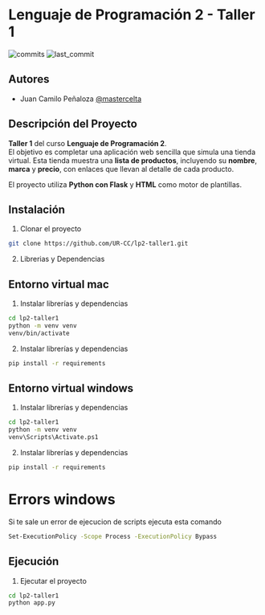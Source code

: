 # Lenguaje de Programación 2 - Taller 1

![commits](https://badgen.net/github/commits/mastercelta/lp2-taller1?icon=github) 
![last_commit](https://img.shields.io/github/last-commit/mastercelta/lp2-taller1)

##  Autores
- Juan Camilo Peñaloza [@mastercelta](https://www.github.com/mastercelta)

## Descripción del Proyecto

**Taller 1** del curso **Lenguaje de Programación 2**.  
El objetivo es completar una aplicación web sencilla que simula una tienda virtual. Esta tienda muestra una **lista de productos**, incluyendo su **nombre**, **marca** y **precio**, con enlaces que llevan al detalle de cada producto.

El proyecto utiliza **Python con Flask** y **HTML** como motor de plantillas.

## Instalación

1. Clonar el proyecto
```bash
git clone https://github.com/UR-CC/lp2-taller1.git

```
2. Librerias y Dependencias
## Entorno virtual mac
1. Instalar librerías y dependencias
```bash
cd lp2-taller1
python -m venv venv
venv/bin/activate
```
2. Instalar librerías y dependencias
```bash
pip install -r requirements
```
## Entorno virtual windows
1. Instalar librerías y dependencias
```bash
cd lp2-taller1
python -m venv venv
venv\Scripts\Activate.ps1
```

2. Instalar librerías y dependencias
```bash
pip install -r requirements
```

# Errors windows
Si te sale un error de ejecucion de scripts ejecuta esta comando

```bash
Set-ExecutionPolicy -Scope Process -ExecutionPolicy Bypass
```

    
## Ejecución

1. Ejecutar el proyecto
```bash
cd lp2-taller1
python app.py
```

